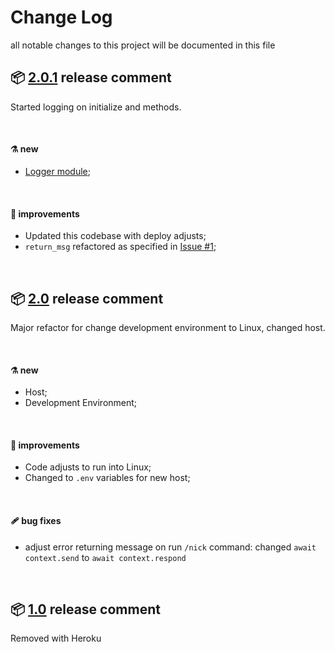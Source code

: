 # Change Log
all notable changes to this project will be documented in this file

## 📦 [2.0.1](https://github.com/mmaachado/template/releases/tag/1.0) release comment

Started logging on initialize and methods.

<br/>

#### ⚗️ new
* [Logger module](https://github.com/Anti-Coding-Coding-Club/nagini/issues/4);

<br/>

#### 🔬 improvements
* Updated this codebase with deploy adjusts;
* `return_msg` refactored as specified in [Issue #1](https://github.com/Anti-Coding-Coding-Club/nagini/issues/1);

<br>

## 📦 [2.0](https://github.com/mmaachado/template/releases/tag/1.0) release comment

Major refactor for change development environment to Linux, changed host.

<br/>

#### ⚗️ new
* Host;
* Development Environment;


<br/>

#### 🔬 improvements
* Code adjusts to run into Linux;
* Changed to `.env` variables for new host;

  
<br/>

#### 🩹 bug fixes
* adjust error returning message on run `/nick` command: changed `await context.send` to `await context.respond`


<br>

## 📦 [1.0](https://github.com/mmaachado/template/releases/tag/1.0) release comment

Removed with Heroku

